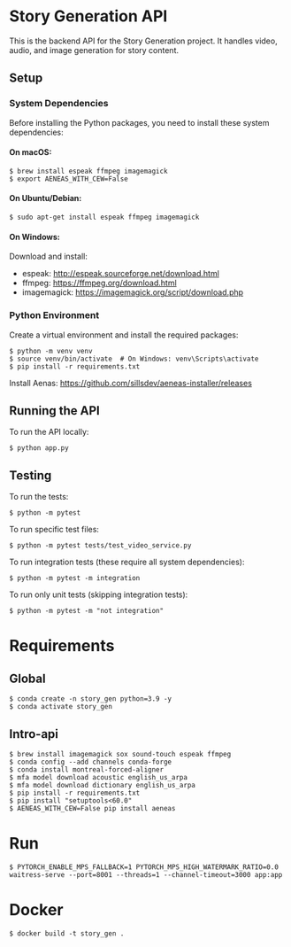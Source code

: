 # Story Generation API

This is the backend API for the Story Generation project. It handles video, audio, and image generation for story content.

## Setup

### System Dependencies

Before installing the Python packages, you need to install these system dependencies:

#### On macOS:

```
$ brew install espeak ffmpeg imagemagick
$ export AENEAS_WITH_CEW=False
```

#### On Ubuntu/Debian:

```
$ sudo apt-get install espeak ffmpeg imagemagick
```

#### On Windows:

Download and install:

- espeak: http://espeak.sourceforge.net/download.html
- ffmpeg: https://ffmpeg.org/download.html
- imagemagick: https://imagemagick.org/script/download.php

### Python Environment

Create a virtual environment and install the required packages:

```
$ python -m venv venv
$ source venv/bin/activate  # On Windows: venv\Scripts\activate
$ pip install -r requirements.txt
```

Install Aenas:
https://github.com/sillsdev/aeneas-installer/releases

## Running the API

To run the API locally:

```
$ python app.py
```

## Testing

To run the tests:

```
$ python -m pytest
```

To run specific test files:

```
$ python -m pytest tests/test_video_service.py
```

To run integration tests (these require all system dependencies):

```
$ python -m pytest -m integration
```

To run only unit tests (skipping integration tests):

```
$ python -m pytest -m "not integration"
```

# Requirements

## Global

```
$ conda create -n story_gen python=3.9 -y
$ conda activate story_gen
```

## Intro-api

```
$ brew install imagemagick sox sound-touch espeak ffmpeg
$ conda config --add channels conda-forge
$ conda install montreal-forced-aligner
$ mfa model download acoustic english_us_arpa
$ mfa model download dictionary english_us_arpa
$ pip install -r requirements.txt
$ pip install "setuptools<60.0"
$ AENEAS_WITH_CEW=False pip install aeneas
```

# Run

```
$ PYTORCH_ENABLE_MPS_FALLBACK=1 PYTORCH_MPS_HIGH_WATERMARK_RATIO=0.0  waitress-serve --port=8001 --threads=1 --channel-timeout=3000 app:app
```

# Docker

```
$ docker build -t story_gen .
```
